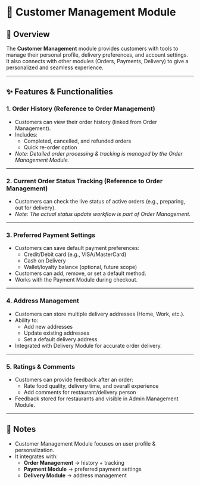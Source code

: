 # 🧑 Customer Management Module

## 📌 Overview

The **Customer Management** module provides customers with tools to manage their personal profile, delivery preferences, and account settings.  
It also connects with other modules (Orders, Payments, Delivery) to give a personalized and seamless experience.

---

## ✨ Features & Functionalities

### 1. Order History (Reference to Order Management)
- Customers can view their order history (linked from Order Management).
- Includes:
  - Completed, cancelled, and refunded orders
  - Quick re-order option
- *Note: Detailed order processing & tracking is managed by the Order Management Module.*

---

### 2. Current Order Status Tracking (Reference to Order Management)
- Customers can check the live status of active orders (e.g., preparing, out for delivery).
- *Note: The actual status update workflow is part of Order Management.*

---

### 3. Preferred Payment Settings
- Customers can save default payment preferences:
  - Credit/Debit card (e.g., VISA/MasterCard)
  - Cash on Delivery
  - Wallet/loyalty balance (optional, future scope)
- Customers can add, remove, or set a default method.
- Works with the Payment Module during checkout.

---

### 4. Address Management
- Customers can store multiple delivery addresses (Home, Work, etc.).
- Ability to:
  - Add new addresses
  - Update existing addresses
  - Set a default delivery address
- Integrated with Delivery Module for accurate order delivery.

---


### 5. Ratings & Comments
- Customers can provide feedback after an order:
  - Rate food quality, delivery time, and overall experience
  - Add comments for restaurant/delivery person
- Feedback stored for restaurants and visible in Admin Management Module.

---

## 📌 Notes

- Customer Management Module focuses on user profile & personalization.
- It integrates with:
  - **Order Management** → history + tracking
  - **Payment Module** → preferred payment settings
  - **Delivery Module** → address management
 
